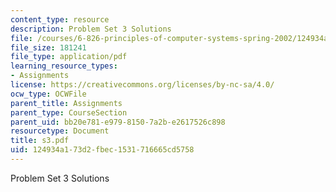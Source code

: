 ```yaml
---
content_type: resource
description: Problem Set 3 Solutions
file: /courses/6-826-principles-of-computer-systems-spring-2002/124934a173d2fbec1531716665cd5758_s3.pdf
file_size: 181241
file_type: application/pdf
learning_resource_types:
- Assignments
license: https://creativecommons.org/licenses/by-nc-sa/4.0/
ocw_type: OCWFile
parent_title: Assignments
parent_type: CourseSection
parent_uid: bb20e781-e979-8150-7a2b-e2617526c898
resourcetype: Document
title: s3.pdf
uid: 124934a1-73d2-fbec-1531-716665cd5758
---
```

Problem Set 3 Solutions
